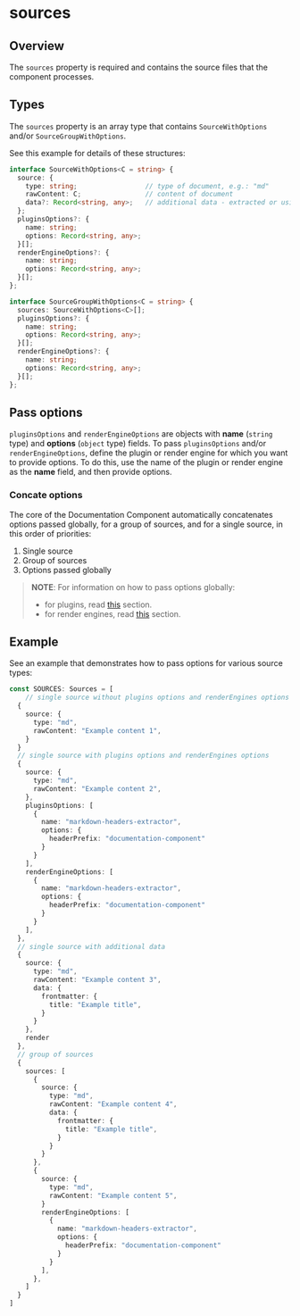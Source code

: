 # sources

## Overview

The `sources` property is required and contains the source files that the component processes. 

## Types

The `sources` property is an array type that contains `SourceWithOptions` and/or `SourceGroupWithOptions`. 

See this example for details of these structures:

``` ts
interface SourceWithOptions<C = string> {
  source: {
    type: string;                 // type of document, e.g.: "md"
    rawContent: C;                // content of document
    data?: Record<string, any>;   // additional data - extracted or using by plugin or render engine
  };
  pluginsOptions?: {
    name: string;
    options: Record<string, any>; 
  }[];
  renderEngineOptions?: {
    name: string;
    options: Record<string, any>; 
  }[];
};

interface SourceGroupWithOptions<C = string> {
  sources: SourceWithOptions<C>[];
  pluginsOptions?: {
    name: string;
    options: Record<string, any>; 
  }[];
  renderEngineOptions?: {
    name: string;
    options: Record<string, any>; 
  }[];
};
```

## Pass options

`pluginsOptions` and `renderEngineOptions` are objects with **name** (`string` type) and **options** (`object` type) fields. To pass `pluginsOptions` and/or `renderEngineOptions`, define the plugin or render engine for which you want to provide options. To do this, use the name of the plugin or render engine as the **name** field, and then provide options. 

### Concate options

The core of the Documentation Component automatically concatenates options passed globally, for a group of sources, and for a single source, in this order of priorities: 
1. Single source
2. Group of sources
3. Options passed globally

> **NOTE**: For information on how to pass options globally:
>  - for plugins, read [this](./plugins#pass-global-options) section.
>  - for render engines, read [this](./render-engines#pass-global-options) section.

## Example

See an example that demonstrates how to pass options for various source types:

``` ts
const SOURCES: Sources = [
    // single source without plugins options and renderEngines options
  {
    source: {
      type: "md",
      rawContent: "Example content 1",
    }
  }
  // single source with plugins options and renderEngines options
  {
    source: {
      type: "md",
      rawContent: "Example content 2",
    },
    pluginsOptions: [
      {
        name: "markdown-headers-extractor",
        options: {
          headerPrefix: "documentation-component"
        }
      }
    ],
    renderEngineOptions: [
      {
        name: "markdown-headers-extractor",
        options: {
          headerPrefix: "documentation-component"
        }
      }
    ],
  },
  // single source with additional data
  {
    source: {
      type: "md",
      rawContent: "Example content 3",
      data: {
        frontmatter: {
          title: "Example title",
        }
      }
    },
    render
  },
  // group of sources
  {
    sources: [
      {
        source: {
          type: "md",
          rawContent: "Example content 4",
          data: {
            frontmatter: {
              title: "Example title",
            }
          }
        }
      },
      {
        source: {
          type: "md",
          rawContent: "Example content 5",
        }
        renderEngineOptions: [
          {
            name: "markdown-headers-extractor",
            options: {
              headerPrefix: "documentation-component"
            }
          }
        ],
      },
    ]
  }
]
```

